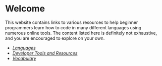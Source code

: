 <style>
a {
  font-style: italic;
}
</style>

# Welcome

This website contains links to various resources to help beginner programmers learn how to code in many different languages using numerous online tools.  The content listed here is definitely not exhaustive, and you are encouraged to explore on your own.

- [Languages](languages/)
- [Developer Tools and Resources](devtools/)
- [Vocabulary](vocabulary)